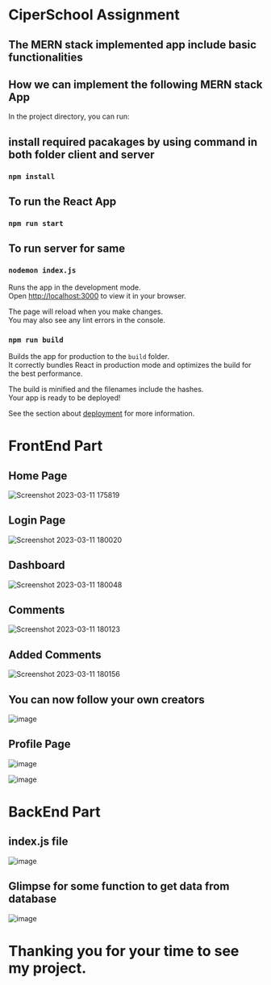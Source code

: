 # CiperSchool Assignment

## The MERN stack implemented app include basic functionalities


## How we can implement the following MERN stack App

In the project directory, you can run:
## install required pacakages by using command in both folder client and server
### `npm install`

## To run the React App
### `npm run start`

## To run server for same 
### `nodemon index.js`

Runs the app in the development mode.\
Open [http://localhost:3000](http://localhost:3000) to view it in your browser.

The page will reload when you make changes.\
You may also see any lint errors in the console.

### `npm run build`

Builds the app for production to the `build` folder.\
It correctly bundles React in production mode and optimizes the build for the best performance.

The build is minified and the filenames include the hashes.\
Your app is ready to be deployed!

See the section about [deployment](https://facebook.github.io/create-react-app/docs/deployment) for more information.


# FrontEnd Part

## Home Page
![Screenshot 2023-03-11 175819](https://user-images.githubusercontent.com/100035961/224484749-a1c78549-4d59-4748-b684-795098df7f3c.png)

## Login Page
![Screenshot 2023-03-11 180020](https://user-images.githubusercontent.com/100035961/224484758-b950cf4c-b930-4e7b-bbfb-068e50dacb7f.png)

## Dashboard
![Screenshot 2023-03-11 180048](https://user-images.githubusercontent.com/100035961/224484765-6a664091-40e7-45ab-8eab-f6cd2cfb3966.png)

## Comments
![Screenshot 2023-03-11 180123](https://user-images.githubusercontent.com/100035961/224484770-a70de200-0687-4df0-8f56-94146764eae7.png)

## Added Comments
![Screenshot 2023-03-11 180156](https://user-images.githubusercontent.com/100035961/224484777-62bf57bc-a1a1-465c-91a9-3baede8115ce.png)

## You can now follow your own creators
![image](https://user-images.githubusercontent.com/100035961/227815296-b4594e9a-c5ac-4d71-b516-259a8aaa487b.png)

## Profile Page
![image](https://user-images.githubusercontent.com/100035961/227987369-e9ffb992-4377-472b-9a8e-ba757a5369f0.png)

![image](https://user-images.githubusercontent.com/100035961/227987468-9c189497-dd86-4389-bc18-5f15474c28c6.png)

# BackEnd Part
## index.js file
![image](https://user-images.githubusercontent.com/100035961/227988423-e731f3ed-5381-49e9-9e6e-268aae6d3dcf.png)

## Glimpse for some function to get data from database
![image](https://user-images.githubusercontent.com/100035961/227988333-58eefc7a-da97-409e-b8af-0c91a52ec63d.png)

# Thanking you for your time to see my project.
